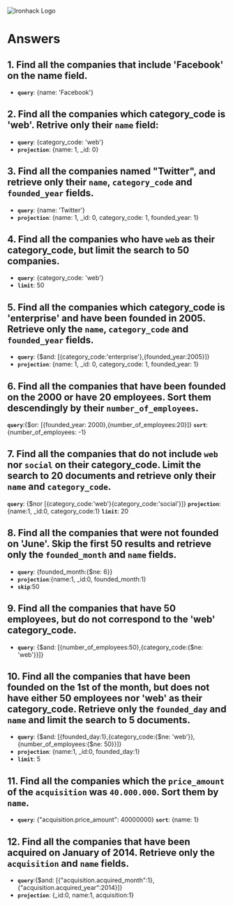 ![Ironhack Logo](https://i.imgur.com/1QgrNNw.png)

# Answers

## 1. Find all the companies that include 'Facebook' on the **name** field.

 - **`query`**: {name: 'Facebook'}
 
 ## 2. Find all the companies which **category_code** is 'web'. Retrive only their `name` field:

 - **`query`**: {category_code: 'web'}
 - **`projection`**: {name: 1, _id: 0}

## 3. Find all the companies named "Twitter", and retrieve only their `name`, `category_code` and `founded_year` fields.
 - **`query`**: {name: 'Twitter'}
 - **`projection`**: {name: 1, _id: 0, category_code: 1, founded_year: 1}

## 4. Find all the companies who have `web` as their **category_code**, but limit the search to 50 companies.
- **`query`**: {category_code: 'web'}
- **`limit`**: 50


## 5. Find all the companies which **category_code** is 'enterprise' and have been founded in 2005. Retrieve only the `name`, `category_code` and `founded_year` fields.
- **`query`**: {$and: [{category_code:'enterprise'},{founded_year:2005}]}
 - **`projection`**: {name: 1, _id: 0, category_code: 1, founded_year: 1}

## 6. Find all the companies that have been **founded** on the 2000 or have 20 **employees**. Sort them descendingly by their `number_of_employees`.
**`query`**:{$or: [{founded_year: 2000},{number_of_employees:20}]}
**`sort`**: {number_of_employees: -1}
## 7. Find all the companies that do not include `web` nor `social` on their **category_code**. Limit the search to 20 documents and retrieve only their `name` and `category_code`.
**`query`**: {$nor [{category_code:'web'}{category_code:'social'}]}
**`projection`**: {name:1, _id:0, category_code:1}
**`limit`**: 20

## 8. Find all the companies that were not **founded** on 'June'. Skip the first 50 results and retrieve only the `founded_month` and `name` fields.
 - **`query`**: {founded_month:{$ne: 6}}
 - **`projection`**:{name:1, _id:0, founded_month:1}
 - **`skip`**:50

## 9. Find all the companies that have 50 employees, but do not correspond to the 'web' **category_code**. 
 - **`query`**: {$and: [{number_of_employees:50},{category_code:{$ne: 'web'}}]}

## 10. Find all the companies that have been founded on the 1st of the month, but does not have either 50 employees nor 'web' as their **category_code**. Retrieve only the `founded_day` and `name` and limit the search to 5 documents.
 - **`query`**: {$and: [{founded_day:1},{category_code:{$ne: 'web'}},{number_of_employees:{$ne: 50}}]}
  - **`projection`**: {name:1, _id:0, founded_day:1}
   - **`limit`**: 5

## 11. Find all the companies which the `price_amount` of the `acquisition` was **`40.000.000`**. Sort them by `name`.
 - **`query`**: {"acquisition.price_amount": 40000000}
 **`sort`**: {name: 1}


## 12. Find all the companies that have been acquired on January of 2014. Retrieve only the `acquisition` and `name` fields.
- **`query`**:{$and: [{"acquisition.acquired_month":1},{"acquisition.acquired_year":2014}]}
- **`projection`**: {_id:0, name:1, acquisition:1}